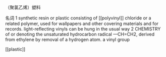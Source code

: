 （聚氯乙烯）塑料

名词
1
synthetic resin or plastic consisting of [[polyvinyl]] chloride or a related polymer, used for wallpapers and other covering materials and for records.
light-reflecting vinyls can be hung in the usual way
2
CHEMISTRY
of or denoting the unsaturated hydrocarbon radical —CH=CH2, derived from ethylene by removal of a hydrogen atom.
a vinyl group


[[plastic]]